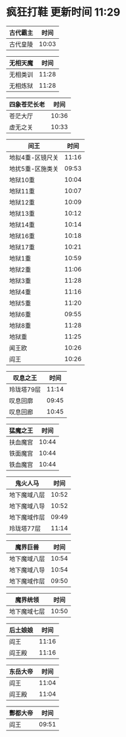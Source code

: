 # 疯狂打鞋 更新时间 11:29

| 古代霸主   | 时间    |
|--------|-------|
| 古代皇陵 | 10:03 |

| 无相天魔   | 时间    |
|--------|-------|
| 无相类训 | 11:28 |
| 无相炼狱 | 11:28 |

| 四象苍茫长老   | 时间    |
|--------|-------|
| 苍茫大厅 | 10:36 |
| 虚无之关 | 10:33 |

| 间王   | 时间    |
|--------|-------|
| 地拟4重-区镜尺关 | 11:16 |
| 地扰5重-区施类关 | 09:53 |
| 地狱10重 | 10:04 |
| 地狱11重 | 10:07 |
| 地狱12重 | 10:09 |
| 地狱13重 | 10:12 |
| 地狱14重 | 10:14 |
| 地狱16重 | 10:18 |
| 地狱17重 | 10:21 |
| 地狱1重 | 10:59 |
| 地狱2重 | 11:06 |
| 地狱3重 | 11:28 |
| 地狱4重 | 11:16 |
| 地狱5重 | 11:20 |
| 地狱6重 | 09:55 |
| 地狱8重 | 11:28 |
| 地狱重 | 11:25 |
| 闻王欧 | 10:26 |
| 阎王 | 10:26 |

| 叹息之王   | 时间    |
|--------|-------|
| 玲珑塔79层 | 11:14 |
| 叹息回廓 | 09:45 |
| 叹息回廊 | 10:45 |

| 猛魔之王   | 时间    |
|--------|-------|
| 扶血魔宫 | 10:44 |
| 铁面魔宫 | 10:44 |
| 铁血魔宫 | 10:44 |

| 鬼火人马   | 时间    |
|--------|-------|
| 地下魔域八层 | 10:52 |
| 地下魔域八导 | 10:52 |
| 地下魔域作层 | 09:49 |
| 玲珑塔77层 | 11:14 |

| 魔界巨兽   | 时间    |
|--------|-------|
| 地下魔域八层 | 10:54 |
| 地下魔域八导 | 10:54 |
| 地下魔域作层 | 09:50 |

| 魔界统领   | 时间    |
|--------|-------|
| 地下魔域七层 | 10:50 |

| 后土娘娘   | 时间    |
|--------|-------|
| 阎王 | 11:16 |
| 阎王殿 | 11:16 |

| 东岳大帝   | 时间    |
|--------|-------|
| 阎王 | 11:04 |
| 阎王殿 | 11:04 |

| 酆都大帝   | 时间    |
|--------|-------|
| 阎王 | 09:51 |